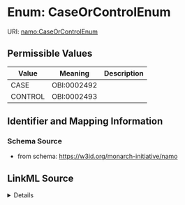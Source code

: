 # Enum: CaseOrControlEnum 



URI: [namo:CaseOrControlEnum](https://w3id.org/monarch-initiative/namo/CaseOrControlEnum)

## Permissible Values

| Value | Meaning | Description |
| --- | --- | --- |
| CASE | OBI:0002492 |  |
| CONTROL | OBI:0002493 |  |








## Identifier and Mapping Information






### Schema Source


* from schema: https://w3id.org/monarch-initiative/namo






## LinkML Source

<details>
```yaml
name: CaseOrControlEnum
from_schema: https://w3id.org/monarch-initiative/namo
rank: 1000
permissible_values:
  CASE:
    text: CASE
    meaning: OBI:0002492
    title: case role in case-control study
  CONTROL:
    text: CONTROL
    meaning: OBI:0002493
    title: control role in case-control study

```
</details>